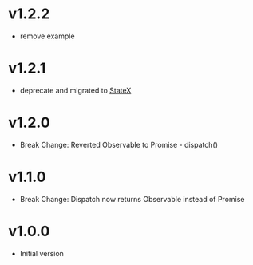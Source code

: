 # v1.2.2

* remove example

# v1.2.1

* deprecate and migrated to [StateX](https://github.com/rintoj/statex)

# v1.2.0

* Break Change: Reverted Observable to Promise - dispatch()

# v1.1.0

* Break Change: Dispatch now returns Observable instead of Promise

# v1.0.0

* Initial version
